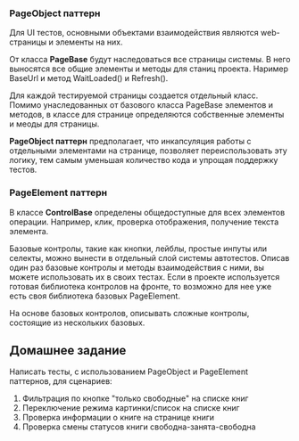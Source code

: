 ### PageObject паттерн

Для UI тестов, основными объектами взаимодействия являются web-страницы и элементы на них.

От класса **PageBase** будут наследоваться все страницы системы. В него выносятся все общие элементы и методы для станиц проекта.
Наример BaseUrl и метод WaitLoaded() и Refresh().

Для каждой тестируемой страницы создается отдельный класс. Помимо унаследованных от базового класса PageBase элементов и методов, в классе для странице определяются собственные элементы и меоды для страницы.

**PageObject паттерн** предполагает, что инкапсуляция работы с отдельными элементами на странице, позволяет переиспользовать эту логику, тем самым уменьшая количество кода и упрощая поддержку тестов.

### PageElement паттерн

В классе **ControlBase** определены общедоступные для всех элементов операции. Например, клик, проверка отображения, получение текста элемента.

Базовые контролы, такие как кнопки, лейблы, простые инпуты или селекты, можно вынести в отдельный слой системы автотестов.
Описав один раз базовые контролы и методы взаимодействия с ними, вы можете использовать их в своих тестах.
Если в проекте используется готовая библиотека контролов на фронте, то возможно для нее уже есть своя библиотека базовых PageElement.

На основе базовых контролов, описывать сложные контролы, состоящие из нескольких базовых.

## Домашнее задание
Написать тесты, с использованием PageObject и PageElement паттернов, для сценариев:

1. Фильтрация по кнопке "только свободные" на списке книг
2. Переключение режима картинки/список на списке книг
3. Проверка информации о книге на странице книги
4. Проверка смены статусов книги свободна-занята-свободна







